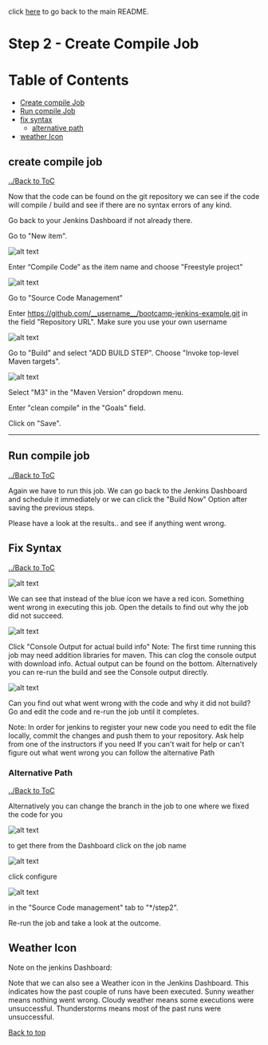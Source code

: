 click [here](../README.md) to go back to the main README. 

# Step 2 - Create Compile Job

# Table of Contents
- [Create compile Job](#create-checkout-job)
- [Run compile Job](#run-checkout-job)
- [fix syntax](#fix-syntax)
  - [alternative path](#alternative-path)
- [weather Icon](#weather-icon)


## create compile job

[../Back to ToC](#table-of-contents)

Now that the code can be found on the git repository we can see if the code will compile / build and see if there are no syntax errors of any kind.

Go back to your Jenkins Dashboard if not already there.

Go to "New item". 

![alt text](/docs/images/Step2/Step2-1.png "Logo Title Text 1")

Enter “Compile Code” as the item name and choose "Freestyle project"

![alt text](/docs/images/Step2/Step2-2.png "Logo Title Text 1")

Go to "Source Code Management"

Enter https://github.com/__username__/bootcamp-jenkins-example.git in the field "Repository URL".
Make sure you use your own username


![alt text](/docs/images/Step2/Step2-3.png "Logo Title Text 1")

Go to "Build" and select "ADD BUILD STEP". Choose "Invoke top-level Maven targets". 

![alt text](/docs/images/Step2/Step2-4.png "Logo Title Text 1")

Select "M3" in the "Maven Version" dropdown menu.

Enter "clean compile" in the "Goals" field.

Click on "Save".

***

## Run compile job

[../Back to ToC](#table-of-contents)

Again we have to run this job. We can go back to the Jenkins Dashboard and schedule it immediately 
or we can click the "Build Now" Option after saving the previous steps.



Please have a look at the results.. and see if anything went wrong.

## Fix Syntax

[../Back to ToC](#table-of-contents)

![alt text](/docs/images/Step2/Step2-5.png "Logo Title Text 1")

We can see that instead of the blue icon we have a red icon. 
Something went wrong in executing this job. 
Open the details to find out why the job did not succeed. 

![alt text](/docs/images/Step2/Step2-6.png "Logo Title Text 1")

Click "Console Output for actual build info"
Note: The first time running this job may need addition libraries for maven. This can clog the console output with download info. 
Actual output can be found on the bottom. Alternatively you can re-run the build and see the Console output directly.

![alt text](/docs/images/Step2/Step2-7.png "Logo Title Text 1")

Can you find out what went wrong with the code and why it did not build? 
Go and edit the code and re-run the job until it completes.

Note: 
In order for jenkins to register your new code you need to edit the file locally, commit the changes and push them to your repository. 
Ask help from one of the instructors if you need
If you can't wait for help or can't figure out what went wrong you can follow the alternative Path

### Alternative Path

[../Back to ToC](#table-of-contents)


Alternatively you can change the branch in the job to one where we fixed the code for you

![alt text](/docs/images/Step2/Step2-alt-1.png "Logo Title Text 1")

to get there from the Dashboard click on the job name

![alt text](/docs/images/Step2/Step2-alt-2.png "Logo Title Text 1")

click configure

![alt text](/docs/images/Step2/Step2-alt-3.png "Logo Title Text 1")

in the "Source Code management" tab to "*/step2".

Re-run the job and take a look at the outcome.

## Weather Icon

Note on the jenkins Dashboard: 

Note that we can also see a Weather icon in the Jenkins Dashboard. This indicates how the past couple of runs have been executed. 
Sunny weather means nothing went wrong. 
Cloudy weather means some executions were unsuccessful. 
Thunderstorms means most of the past runs were unsuccessful.


[Back to top](#table-of-contents)
